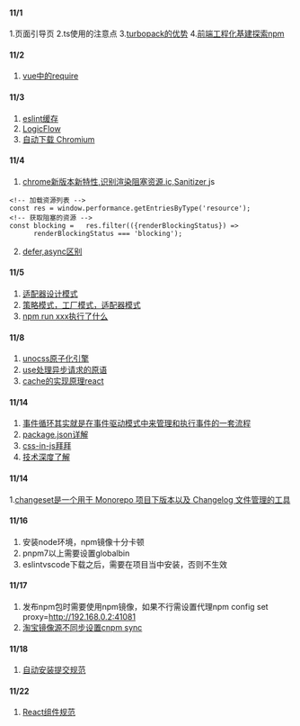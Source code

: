 
#### 11/1
1.页面引导页
2.ts使用的注意点
3.[turbopack的优势](https://mp.weixin.qq.com/s/FSMSvHb_zsW0op4slE8YOw)
4.[前端工程化基建探索npm](https://mp.weixin.qq.com/s/8WKqxJ_CSvwEtKHPcWHmdA)

#### 11/2
1. [vue中的require](https://mp.weixin.qq.com/s/aERKozDPGPdrePl21mN9JA)

#### 11/3
1. [eslint缓存](https://developer.aliyun.com/article/1044279)
2. [LogicFlow](https://github.dev/rookiewxy/LogicFlow)
2. [自动下载 Chromium](https://mp.weixin.qq.com/s/q3TlIxJf_457pYdp5qE33A)

#### 11/4
1. [chrome新版本新特性,识别渲染阻塞资源,ic,Sanitizer ](https://mp.weixin.qq.com/s/lvZ-Wl_FQhEyztmvUdb2aA)
js
```
<!-- 加载资源列表 -->
const res = window.performance.getEntriesByType('resource');
<!-- 获取阻塞的资源 -->
const blocking =   res.filter(({renderBlockingStatus}) =>
      renderBlockingStatus === 'blocking');
```
2. [defer,async区别](https://www.cnblogs.com/houxianzhou/p/16642148.html)

#### 11/5
1. [适配器设计模式](https://blog.csdn.net/outlierQiqi/article/details/120252439)
2. [策略模式，工厂模式，适配器模式](https://mp.weixin.qq.com/s/CKmevwy39MnpsseaH9SwrA)
3. [npm run xxx执行了什么](https://mp.weixin.qq.com/s/4SBOg4hqbrHoY7n2DwDgvQ)

#### 11/8
1. [unocss原子化引擎](https://www.npmjs.com/package/unocss)
2. [use处理异步请求的原语](https://mp.weixin.qq.com/s/esLqo4p2_y310KsZMAExIQ)
2. [cache的实现原理react](https://mp.weixin.qq.com/s/hCDj4M5UBVMXfeiH7jsZiw)

#### 11/14
1. [事件循环其实就是在事件驱动模式中来管理和执行事件的一套流程](https://mp.weixin.qq.com/s/IdPY-I9FpqIHxJFknJ7QvQ)
2. [package.json详解](https://mp.weixin.qq.com/s/RrHPyjQjGXqRWxz6LvslMw)
3. [css-in-js拜拜](https://mp.weixin.qq.com/s/bxcmlUbDK8kqI9s98VkYVw)
3. [技术深度了解](https://mp.weixin.qq.com/s/_lqgUNn5SdYXyHuHgwlYzw)

#### 11/14
1.[changeset是一个用于 Monorepo 项目下版本以及 Changelog 文件管理的工具](https://jishuin.proginn.com/p/763bfbd6aa2a)

#### 11/16
1. 安装node环境，npm镜像十分卡顿
2. pnpm7以上需要设置globalbin
3. eslintvscode下载之后，需要在项目当中安装，否则不生效

#### 11/17
1. 发布npm包时需要使用npm镜像，如果不行需设置代理npm config set proxy=http://192.168.0.2:41081
2. [淘宝镜像源不同步设置cnpm sync <package-bname>](https://www.jianshu.com/p/30644d422ea2)

#### 11/18
1. [自动安装提交规范](http://t.zoukankan.com/fsong-p-14412574.html)

#### 11/22
1. [React组件规范](https://mp.weixin.qq.com/s/C8Yj3cr_gqhwZqYs5iYL2w)